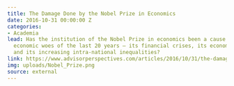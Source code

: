 ```yaml
---
title: The Damage Done by the Nobel Prize in Economics
date: 2016-10-31 00:00:00 Z
categories:
- Academia
lead: Has the institution of the Nobel Prize in economics been a cause of the global
  economic woes of the last 20 years – its financial crises, its economic slowdowns
  and its increasing intra-national inequalities?
link: https://www.advisorperspectives.com/articles/2016/10/31/the-damage-done-by-the-nobel-prize-in-economics
img: uploads/Nobel_Prize.png
source: external
---
```


